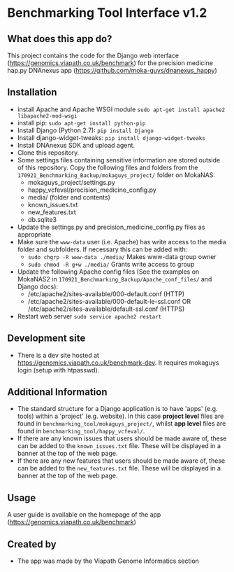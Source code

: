 # Benchmarking Tool Interface v1.2

## What does this app do?
This project contains the code for the Django web interface (https://genomics.viapath.co.uk/benchmark) for the precision medicine hap.py DNAnexus app (https://github.com/moka-guys/dnanexus_happy)


## Installation
* install Apache and Apache WSGI module `sudo apt-get install apache2 libapache2-mod-wsgi`
* install pip: `sudo apt-get install python-pip`
* Install Django (Python 2.7): `pip install Django`
* Install django-widget-tweaks: `pip install django-widget-tweaks`
* Install DNAnexus SDK and upload agent.
* Clone this repository.
* Some settings files containing sensitive information are stored outside of this repository. Copy the following files and folders from the `170921_Benchmarking_Backup/mokaguys_project/` folder on MokaNAS:
  * mokaguys_project/settings.py
  * happy_vcfeval/precision_medicine_config.py
  * media/ (folder and contents)
  * known_issues.txt
  * new_features.txt
  * db.sqlite3
* Update the settings.py and precision_medicine_config.py files as appropriate
* Make sure the `www-data` user (i.e. Apache) has write access to the media folder and subfolders. If necessary this can be added with:
  * `sudo chgrp -R www-data ./media/` Makes www-data group owner
  * `sudo chmod -R g+w ./media/` Grants write access to group
* Update the following Apache config files (See the examples on MokaNAS2 in `170921_Benchmarking_Backup/Apache_conf_files/` and Django docs):
  * /etc/apache2/sites-available/000-default.conf (HTTP)
  * /etc/apache2/sites-available/000-default-le-ssl.conf OR /etc/apache2/sites-available/default-ssl.conf (HTTPS)
* Restart web server `sudo service apache2 restart`

## Development site
* There is a dev site hosted at https://genomics.viapath.co.uk/benchmark-dev. It requires mokaguys login (setup with htpasswd). 

## Additional Information
* The standard structure for a Django application is to have 'apps' (e.g. tools) within a 'project' (e.g. website). In this case **project level** files are found in `benchmarking_tool/mokaguys_project/`, whilst **app level** files are found in `benchmarking_tool/happy_vcfeval/`.
* If there are any known issues that users should be made aware of, these can be added to the `known_issues.txt` file. These will be displayed in a banner at the top of the web page.
* If there are any new features that users should be made aware of, these can be added to the `new_features.txt` file. These will be displayed in a banner at the top of the web page.

## Usage
A user guide is available on the homepage of the app (https://genomics.viapath.co.uk/benchmark)


## Created by
* The app was made by the Viapath Genome Informatics section
